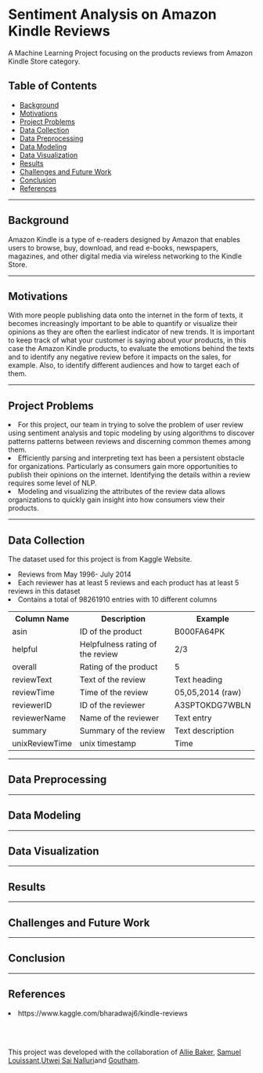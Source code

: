 # Sentiment Analysis on Amazon Kindle Reviews
A Machine Learning Project focusing on the products reviews from Amazon Kindle Store category.

## Table of Contents

* [Background](#background)
* [Motivations](#motivations)
* [Project Problems](#project-problems)
* [Data Collection](#data-collection)
* [Data Preprocessing](#data-preprocessing)
* [Data Modeling](#data-modeling)
* [Data Visualization](#data-visualization)
* [Results](#results)
* [Challenges and Future Work](#challenges-and-futurework)
* [Conclusion](#conclusion)
* [References](#references)

<hr>

## Background
Amazon Kindle is a type of e-readers designed by Amazon that enables users to browse, buy, download, and read e-books, newspapers, magazines, and other digital media via wireless networking to the Kindle Store.
<hr>

## Motivations
With more people publishing data onto the internet in the form of texts, it becomes increasingly important to be able to quantify or visualize their opinions as they are often the earliest indicator of new trends. It is important to keep track of what your customer is saying about your products, in this case the Amazon Kindle products, to evaluate the emotions behind the texts and to identify any negative review before it impacts on the sales, for example. Also, to identify different audiences and how to target each of them.
<hr>

## Project Problems
<li> For this project, our team in trying to solve the problem of user review using sentiment analysis and topic modeling by using algorithms to discover patterns patterns between reviews and discerning common themes among them.
<li> Efficiently parsing and interpreting text has been a persistent obstacle for organizations. Particularly as consumers gain more opportunities to publish their opinions on the internet. Identifying the details within a review requires some level of NLP.
<li> Modeling and visualizing the attributes of the review data allows organizations to quickly gain insight into how consumers view their products.
  
<hr>

## Data Collection
The dataset used for this project is from Kaggle Website.
<li> Reviews from May 1996- July 2014
<li> Each reviewer has at least 5 reviews and each product has at least 5 reviews in this dataset
<li> Contains a total of 98261910 entries with 10 different columns
  
<table style="width:100%">
  <tr>
    <th>Column Name</th>
    <th>Description</th>
    <th>Example</th>
  </tr>
  <tr>
    <td>asin</td>
    <td>ID of the product</td>
    <td>B000FA64PK</td>
  </tr>
  <tr>
     <td>helpful</td>
     <td>Helpfulness rating of the review</td>
     <td>2/3</td>
  </tr>
  <tr>
     <td>overall</td>
     <td>Rating of the product</td>
     <td>5</td>
  </tr>
  <tr>
     <td>reviewText</td>
     <td>Text of the review</td>
     <td>Text heading</td>
   </tr>
  <tr>
     <td>reviewTime</td>
     <td>Time of the review</td>
     <td>05,05,2014 (raw)</td>
   </tr>
  <tr>
     <td>reviewerID</td>
     <td>ID of the reviewer</td>
     <td>A3SPTOKDG7WBLN</td>
   </tr>
  <tr>
     <td>reviewerName</td>
     <td>Name of the reviewer</td>
     <td>Text entry</td>
   </tr>
  <tr>
     <td>summary</td>
     <td>Summary of the review</td>
     <td>Text description</td>
   </tr>
  <tr>
     <td>unixReviewTime</td>
     <td>unix timestamp</td>
     <td>Time</td>
  </tr>   
<table>
  
<hr>

## Data Preprocessing
<hr>

## Data Modeling

<hr>

## Data Visualization

<hr>

## Results
<hr>

## Challenges and Future Work
  
<hr>

## Conclusion
<hr>

## References 
<li> https://www.kaggle.com/bharadwaj6/kindle-reviews

<br><br>

This project was developed with the collaboration of <a href="">Allie Baker</a>,
<a href="">Samuel Louissant</a>,<a href="">Utwej Sai Nalluri</a>and <a href="">Goutham</a>.
